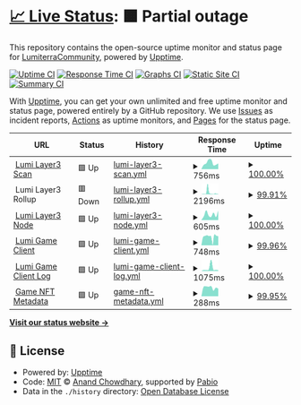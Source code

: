 # [📈 Live Status](https://status.lumiterra.net): <!--live status--> **🟧 Partial outage**

This repository contains the open-source uptime monitor and status page for [LumiterraCommunity](https://status.lumiterra.net), powered by [Upptime](https://github.com/upptime/upptime).

[![Uptime CI](https://github.com/LumiterraCommunity/status-pages/workflows/Uptime%20CI/badge.svg)](https://github.com/LumiterraCommunity/status-pages/actions?query=workflow%3A%22Uptime+CI%22)
[![Response Time CI](https://github.com/LumiterraCommunity/status-pages/workflows/Response%20Time%20CI/badge.svg)](https://github.com/LumiterraCommunity/status-pages/actions?query=workflow%3A%22Response+Time+CI%22)
[![Graphs CI](https://github.com/LumiterraCommunity/status-pages/workflows/Graphs%20CI/badge.svg)](https://github.com/LumiterraCommunity/status-pages/actions?query=workflow%3A%22Graphs+CI%22)
[![Static Site CI](https://github.com/LumiterraCommunity/status-pages/workflows/Static%20Site%20CI/badge.svg)](https://github.com/LumiterraCommunity/status-pages/actions?query=workflow%3A%22Static+Site+CI%22)
[![Summary CI](https://github.com/LumiterraCommunity/status-pages/workflows/Summary%20CI/badge.svg)](https://github.com/LumiterraCommunity/status-pages/actions?query=workflow%3A%22Summary+CI%22)

With [Upptime](https://upptime.js.org), you can get your own unlimited and free uptime monitor and status page, powered entirely by a GitHub repository. We use [Issues](https://github.com/LumiterraCommunity/status-pages/issues) as incident reports, [Actions](https://github.com/LumiterraCommunity/status-pages/actions) as uptime monitors, and [Pages](https://status.lumiterra.net) for the status page.

<!--start: status pages-->
<!-- This summary is generated by Upptime (https://github.com/upptime/upptime) -->
<!-- Do not edit this manually, your changes will be overwritten -->
<!-- prettier-ignore -->
| URL | Status | History | Response Time | Uptime |
| --- | ------ | ------- | ------------- | ------ |
| <img alt="" src="https://icons.duckduckgo.com/ip3/scan-api.layerlumi.com.ico" height="13"> [Lumi Layer3 Scan](https://scan-api.layerlumi.com) | 🟩 Up | [lumi-layer3-scan.yml](https://github.com/LumiterraCommunity/status-pages/commits/HEAD/history/lumi-layer3-scan.yml) | <details><summary><img alt="Response time graph" src="./graphs/lumi-layer3-scan/response-time-week.png" height="20"> 756ms</summary><br><a href="https://status.lumiterra.net/history/lumi-layer3-scan"><img alt="Response time 827" src="https://img.shields.io/endpoint?url=https%3A%2F%2Fraw.githubusercontent.com%2FLumiterraCommunity%2Fstatus-pages%2FHEAD%2Fapi%2Flumi-layer3-scan%2Fresponse-time.json"></a><br><a href="https://status.lumiterra.net/history/lumi-layer3-scan"><img alt="24-hour response time 693" src="https://img.shields.io/endpoint?url=https%3A%2F%2Fraw.githubusercontent.com%2FLumiterraCommunity%2Fstatus-pages%2FHEAD%2Fapi%2Flumi-layer3-scan%2Fresponse-time-day.json"></a><br><a href="https://status.lumiterra.net/history/lumi-layer3-scan"><img alt="7-day response time 756" src="https://img.shields.io/endpoint?url=https%3A%2F%2Fraw.githubusercontent.com%2FLumiterraCommunity%2Fstatus-pages%2FHEAD%2Fapi%2Flumi-layer3-scan%2Fresponse-time-week.json"></a><br><a href="https://status.lumiterra.net/history/lumi-layer3-scan"><img alt="30-day response time 718" src="https://img.shields.io/endpoint?url=https%3A%2F%2Fraw.githubusercontent.com%2FLumiterraCommunity%2Fstatus-pages%2FHEAD%2Fapi%2Flumi-layer3-scan%2Fresponse-time-month.json"></a><br><a href="https://status.lumiterra.net/history/lumi-layer3-scan"><img alt="1-year response time 827" src="https://img.shields.io/endpoint?url=https%3A%2F%2Fraw.githubusercontent.com%2FLumiterraCommunity%2Fstatus-pages%2FHEAD%2Fapi%2Flumi-layer3-scan%2Fresponse-time-year.json"></a></details> | <details><summary><a href="https://status.lumiterra.net/history/lumi-layer3-scan">100.00%</a></summary><a href="https://status.lumiterra.net/history/lumi-layer3-scan"><img alt="All-time uptime 99.83%" src="https://img.shields.io/endpoint?url=https%3A%2F%2Fraw.githubusercontent.com%2FLumiterraCommunity%2Fstatus-pages%2FHEAD%2Fapi%2Flumi-layer3-scan%2Fuptime.json"></a><br><a href="https://status.lumiterra.net/history/lumi-layer3-scan"><img alt="24-hour uptime 100.00%" src="https://img.shields.io/endpoint?url=https%3A%2F%2Fraw.githubusercontent.com%2FLumiterraCommunity%2Fstatus-pages%2FHEAD%2Fapi%2Flumi-layer3-scan%2Fuptime-day.json"></a><br><a href="https://status.lumiterra.net/history/lumi-layer3-scan"><img alt="7-day uptime 100.00%" src="https://img.shields.io/endpoint?url=https%3A%2F%2Fraw.githubusercontent.com%2FLumiterraCommunity%2Fstatus-pages%2FHEAD%2Fapi%2Flumi-layer3-scan%2Fuptime-week.json"></a><br><a href="https://status.lumiterra.net/history/lumi-layer3-scan"><img alt="30-day uptime 99.91%" src="https://img.shields.io/endpoint?url=https%3A%2F%2Fraw.githubusercontent.com%2FLumiterraCommunity%2Fstatus-pages%2FHEAD%2Fapi%2Flumi-layer3-scan%2Fuptime-month.json"></a><br><a href="https://status.lumiterra.net/history/lumi-layer3-scan"><img alt="1-year uptime 99.83%" src="https://img.shields.io/endpoint?url=https%3A%2F%2Fraw.githubusercontent.com%2FLumiterraCommunity%2Fstatus-pages%2FHEAD%2Fapi%2Flumi-layer3-scan%2Fuptime-year.json"></a></details>
| <img alt="" src="https://icons.duckduckgo.com/ip3/status-api.lumiterra.net.ico" height="13"> Lumi Layer3 Rollup | 🟥 Down | [lumi-layer3-rollup.yml](https://github.com/LumiterraCommunity/status-pages/commits/HEAD/history/lumi-layer3-rollup.yml) | <details><summary><img alt="Response time graph" src="./graphs/lumi-layer3-rollup/response-time-week.png" height="20"> 2196ms</summary><br><a href="https://status.lumiterra.net/history/lumi-layer3-rollup"><img alt="Response time 552" src="https://img.shields.io/endpoint?url=https%3A%2F%2Fraw.githubusercontent.com%2FLumiterraCommunity%2Fstatus-pages%2FHEAD%2Fapi%2Flumi-layer3-rollup%2Fresponse-time.json"></a><br><a href="https://status.lumiterra.net/history/lumi-layer3-rollup"><img alt="24-hour response time 476" src="https://img.shields.io/endpoint?url=https%3A%2F%2Fraw.githubusercontent.com%2FLumiterraCommunity%2Fstatus-pages%2FHEAD%2Fapi%2Flumi-layer3-rollup%2Fresponse-time-day.json"></a><br><a href="https://status.lumiterra.net/history/lumi-layer3-rollup"><img alt="7-day response time 2196" src="https://img.shields.io/endpoint?url=https%3A%2F%2Fraw.githubusercontent.com%2FLumiterraCommunity%2Fstatus-pages%2FHEAD%2Fapi%2Flumi-layer3-rollup%2Fresponse-time-week.json"></a><br><a href="https://status.lumiterra.net/history/lumi-layer3-rollup"><img alt="30-day response time 918" src="https://img.shields.io/endpoint?url=https%3A%2F%2Fraw.githubusercontent.com%2FLumiterraCommunity%2Fstatus-pages%2FHEAD%2Fapi%2Flumi-layer3-rollup%2Fresponse-time-month.json"></a><br><a href="https://status.lumiterra.net/history/lumi-layer3-rollup"><img alt="1-year response time 552" src="https://img.shields.io/endpoint?url=https%3A%2F%2Fraw.githubusercontent.com%2FLumiterraCommunity%2Fstatus-pages%2FHEAD%2Fapi%2Flumi-layer3-rollup%2Fresponse-time-year.json"></a></details> | <details><summary><a href="https://status.lumiterra.net/history/lumi-layer3-rollup">99.91%</a></summary><a href="https://status.lumiterra.net/history/lumi-layer3-rollup"><img alt="All-time uptime 99.77%" src="https://img.shields.io/endpoint?url=https%3A%2F%2Fraw.githubusercontent.com%2FLumiterraCommunity%2Fstatus-pages%2FHEAD%2Fapi%2Flumi-layer3-rollup%2Fuptime.json"></a><br><a href="https://status.lumiterra.net/history/lumi-layer3-rollup"><img alt="24-hour uptime 99.94%" src="https://img.shields.io/endpoint?url=https%3A%2F%2Fraw.githubusercontent.com%2FLumiterraCommunity%2Fstatus-pages%2FHEAD%2Fapi%2Flumi-layer3-rollup%2Fuptime-day.json"></a><br><a href="https://status.lumiterra.net/history/lumi-layer3-rollup"><img alt="7-day uptime 99.91%" src="https://img.shields.io/endpoint?url=https%3A%2F%2Fraw.githubusercontent.com%2FLumiterraCommunity%2Fstatus-pages%2FHEAD%2Fapi%2Flumi-layer3-rollup%2Fuptime-week.json"></a><br><a href="https://status.lumiterra.net/history/lumi-layer3-rollup"><img alt="30-day uptime 99.93%" src="https://img.shields.io/endpoint?url=https%3A%2F%2Fraw.githubusercontent.com%2FLumiterraCommunity%2Fstatus-pages%2FHEAD%2Fapi%2Flumi-layer3-rollup%2Fuptime-month.json"></a><br><a href="https://status.lumiterra.net/history/lumi-layer3-rollup"><img alt="1-year uptime 99.77%" src="https://img.shields.io/endpoint?url=https%3A%2F%2Fraw.githubusercontent.com%2FLumiterraCommunity%2Fstatus-pages%2FHEAD%2Fapi%2Flumi-layer3-rollup%2Fuptime-year.json"></a></details>
| <img alt="" src="https://icons.duckduckgo.com/ip3/node.layerlumi.com.ico" height="13"> [Lumi Layer3 Node](https://node.layerlumi.com/) | 🟩 Up | [lumi-layer3-node.yml](https://github.com/LumiterraCommunity/status-pages/commits/HEAD/history/lumi-layer3-node.yml) | <details><summary><img alt="Response time graph" src="./graphs/lumi-layer3-node/response-time-week.png" height="20"> 605ms</summary><br><a href="https://status.lumiterra.net/history/lumi-layer3-node"><img alt="Response time 537" src="https://img.shields.io/endpoint?url=https%3A%2F%2Fraw.githubusercontent.com%2FLumiterraCommunity%2Fstatus-pages%2FHEAD%2Fapi%2Flumi-layer3-node%2Fresponse-time.json"></a><br><a href="https://status.lumiterra.net/history/lumi-layer3-node"><img alt="24-hour response time 979" src="https://img.shields.io/endpoint?url=https%3A%2F%2Fraw.githubusercontent.com%2FLumiterraCommunity%2Fstatus-pages%2FHEAD%2Fapi%2Flumi-layer3-node%2Fresponse-time-day.json"></a><br><a href="https://status.lumiterra.net/history/lumi-layer3-node"><img alt="7-day response time 605" src="https://img.shields.io/endpoint?url=https%3A%2F%2Fraw.githubusercontent.com%2FLumiterraCommunity%2Fstatus-pages%2FHEAD%2Fapi%2Flumi-layer3-node%2Fresponse-time-week.json"></a><br><a href="https://status.lumiterra.net/history/lumi-layer3-node"><img alt="30-day response time 434" src="https://img.shields.io/endpoint?url=https%3A%2F%2Fraw.githubusercontent.com%2FLumiterraCommunity%2Fstatus-pages%2FHEAD%2Fapi%2Flumi-layer3-node%2Fresponse-time-month.json"></a><br><a href="https://status.lumiterra.net/history/lumi-layer3-node"><img alt="1-year response time 537" src="https://img.shields.io/endpoint?url=https%3A%2F%2Fraw.githubusercontent.com%2FLumiterraCommunity%2Fstatus-pages%2FHEAD%2Fapi%2Flumi-layer3-node%2Fresponse-time-year.json"></a></details> | <details><summary><a href="https://status.lumiterra.net/history/lumi-layer3-node">100.00%</a></summary><a href="https://status.lumiterra.net/history/lumi-layer3-node"><img alt="All-time uptime 99.99%" src="https://img.shields.io/endpoint?url=https%3A%2F%2Fraw.githubusercontent.com%2FLumiterraCommunity%2Fstatus-pages%2FHEAD%2Fapi%2Flumi-layer3-node%2Fuptime.json"></a><br><a href="https://status.lumiterra.net/history/lumi-layer3-node"><img alt="24-hour uptime 100.00%" src="https://img.shields.io/endpoint?url=https%3A%2F%2Fraw.githubusercontent.com%2FLumiterraCommunity%2Fstatus-pages%2FHEAD%2Fapi%2Flumi-layer3-node%2Fuptime-day.json"></a><br><a href="https://status.lumiterra.net/history/lumi-layer3-node"><img alt="7-day uptime 100.00%" src="https://img.shields.io/endpoint?url=https%3A%2F%2Fraw.githubusercontent.com%2FLumiterraCommunity%2Fstatus-pages%2FHEAD%2Fapi%2Flumi-layer3-node%2Fuptime-week.json"></a><br><a href="https://status.lumiterra.net/history/lumi-layer3-node"><img alt="30-day uptime 100.00%" src="https://img.shields.io/endpoint?url=https%3A%2F%2Fraw.githubusercontent.com%2FLumiterraCommunity%2Fstatus-pages%2FHEAD%2Fapi%2Flumi-layer3-node%2Fuptime-month.json"></a><br><a href="https://status.lumiterra.net/history/lumi-layer3-node"><img alt="1-year uptime 99.99%" src="https://img.shields.io/endpoint?url=https%3A%2F%2Fraw.githubusercontent.com%2FLumiterraCommunity%2Fstatus-pages%2FHEAD%2Fapi%2Flumi-layer3-node%2Fuptime-year.json"></a></details>
| <img alt="" src="https://icons.duckduckgo.com/ip3/status-api.lumiterra.net.ico" height="13"> [Lumi Game Client](https://status-api.lumiterra.net/api/game-client) | 🟩 Up | [lumi-game-client.yml](https://github.com/LumiterraCommunity/status-pages/commits/HEAD/history/lumi-game-client.yml) | <details><summary><img alt="Response time graph" src="./graphs/lumi-game-client/response-time-week.png" height="20"> 748ms</summary><br><a href="https://status.lumiterra.net/history/lumi-game-client"><img alt="Response time 879" src="https://img.shields.io/endpoint?url=https%3A%2F%2Fraw.githubusercontent.com%2FLumiterraCommunity%2Fstatus-pages%2FHEAD%2Fapi%2Flumi-game-client%2Fresponse-time.json"></a><br><a href="https://status.lumiterra.net/history/lumi-game-client"><img alt="24-hour response time 801" src="https://img.shields.io/endpoint?url=https%3A%2F%2Fraw.githubusercontent.com%2FLumiterraCommunity%2Fstatus-pages%2FHEAD%2Fapi%2Flumi-game-client%2Fresponse-time-day.json"></a><br><a href="https://status.lumiterra.net/history/lumi-game-client"><img alt="7-day response time 748" src="https://img.shields.io/endpoint?url=https%3A%2F%2Fraw.githubusercontent.com%2FLumiterraCommunity%2Fstatus-pages%2FHEAD%2Fapi%2Flumi-game-client%2Fresponse-time-week.json"></a><br><a href="https://status.lumiterra.net/history/lumi-game-client"><img alt="30-day response time 772" src="https://img.shields.io/endpoint?url=https%3A%2F%2Fraw.githubusercontent.com%2FLumiterraCommunity%2Fstatus-pages%2FHEAD%2Fapi%2Flumi-game-client%2Fresponse-time-month.json"></a><br><a href="https://status.lumiterra.net/history/lumi-game-client"><img alt="1-year response time 879" src="https://img.shields.io/endpoint?url=https%3A%2F%2Fraw.githubusercontent.com%2FLumiterraCommunity%2Fstatus-pages%2FHEAD%2Fapi%2Flumi-game-client%2Fresponse-time-year.json"></a></details> | <details><summary><a href="https://status.lumiterra.net/history/lumi-game-client">99.96%</a></summary><a href="https://status.lumiterra.net/history/lumi-game-client"><img alt="All-time uptime 99.78%" src="https://img.shields.io/endpoint?url=https%3A%2F%2Fraw.githubusercontent.com%2FLumiterraCommunity%2Fstatus-pages%2FHEAD%2Fapi%2Flumi-game-client%2Fuptime.json"></a><br><a href="https://status.lumiterra.net/history/lumi-game-client"><img alt="24-hour uptime 100.00%" src="https://img.shields.io/endpoint?url=https%3A%2F%2Fraw.githubusercontent.com%2FLumiterraCommunity%2Fstatus-pages%2FHEAD%2Fapi%2Flumi-game-client%2Fuptime-day.json"></a><br><a href="https://status.lumiterra.net/history/lumi-game-client"><img alt="7-day uptime 99.96%" src="https://img.shields.io/endpoint?url=https%3A%2F%2Fraw.githubusercontent.com%2FLumiterraCommunity%2Fstatus-pages%2FHEAD%2Fapi%2Flumi-game-client%2Fuptime-week.json"></a><br><a href="https://status.lumiterra.net/history/lumi-game-client"><img alt="30-day uptime 99.95%" src="https://img.shields.io/endpoint?url=https%3A%2F%2Fraw.githubusercontent.com%2FLumiterraCommunity%2Fstatus-pages%2FHEAD%2Fapi%2Flumi-game-client%2Fuptime-month.json"></a><br><a href="https://status.lumiterra.net/history/lumi-game-client"><img alt="1-year uptime 99.78%" src="https://img.shields.io/endpoint?url=https%3A%2F%2Fraw.githubusercontent.com%2FLumiterraCommunity%2Fstatus-pages%2FHEAD%2Fapi%2Flumi-game-client%2Fuptime-year.json"></a></details>
| <img alt="" src="https://icons.duckduckgo.com/ip3/firebasestorage.googleapis.com.ico" height="13"> [Lumi Game Client Log](https://firebasestorage.googleapis.com/v0/b/lumiterra-c75ce.appspot.com/o/Logs%2FPing.txt?alt=media&token=dd567d27-424a-4228-af5b-7026fc8569ea) | 🟩 Up | [lumi-game-client-log.yml](https://github.com/LumiterraCommunity/status-pages/commits/HEAD/history/lumi-game-client-log.yml) | <details><summary><img alt="Response time graph" src="./graphs/lumi-game-client-log/response-time-week.png" height="20"> 1075ms</summary><br><a href="https://status.lumiterra.net/history/lumi-game-client-log"><img alt="Response time 744" src="https://img.shields.io/endpoint?url=https%3A%2F%2Fraw.githubusercontent.com%2FLumiterraCommunity%2Fstatus-pages%2FHEAD%2Fapi%2Flumi-game-client-log%2Fresponse-time.json"></a><br><a href="https://status.lumiterra.net/history/lumi-game-client-log"><img alt="24-hour response time 318" src="https://img.shields.io/endpoint?url=https%3A%2F%2Fraw.githubusercontent.com%2FLumiterraCommunity%2Fstatus-pages%2FHEAD%2Fapi%2Flumi-game-client-log%2Fresponse-time-day.json"></a><br><a href="https://status.lumiterra.net/history/lumi-game-client-log"><img alt="7-day response time 1075" src="https://img.shields.io/endpoint?url=https%3A%2F%2Fraw.githubusercontent.com%2FLumiterraCommunity%2Fstatus-pages%2FHEAD%2Fapi%2Flumi-game-client-log%2Fresponse-time-week.json"></a><br><a href="https://status.lumiterra.net/history/lumi-game-client-log"><img alt="30-day response time 565" src="https://img.shields.io/endpoint?url=https%3A%2F%2Fraw.githubusercontent.com%2FLumiterraCommunity%2Fstatus-pages%2FHEAD%2Fapi%2Flumi-game-client-log%2Fresponse-time-month.json"></a><br><a href="https://status.lumiterra.net/history/lumi-game-client-log"><img alt="1-year response time 744" src="https://img.shields.io/endpoint?url=https%3A%2F%2Fraw.githubusercontent.com%2FLumiterraCommunity%2Fstatus-pages%2FHEAD%2Fapi%2Flumi-game-client-log%2Fresponse-time-year.json"></a></details> | <details><summary><a href="https://status.lumiterra.net/history/lumi-game-client-log">100.00%</a></summary><a href="https://status.lumiterra.net/history/lumi-game-client-log"><img alt="All-time uptime 99.99%" src="https://img.shields.io/endpoint?url=https%3A%2F%2Fraw.githubusercontent.com%2FLumiterraCommunity%2Fstatus-pages%2FHEAD%2Fapi%2Flumi-game-client-log%2Fuptime.json"></a><br><a href="https://status.lumiterra.net/history/lumi-game-client-log"><img alt="24-hour uptime 100.00%" src="https://img.shields.io/endpoint?url=https%3A%2F%2Fraw.githubusercontent.com%2FLumiterraCommunity%2Fstatus-pages%2FHEAD%2Fapi%2Flumi-game-client-log%2Fuptime-day.json"></a><br><a href="https://status.lumiterra.net/history/lumi-game-client-log"><img alt="7-day uptime 100.00%" src="https://img.shields.io/endpoint?url=https%3A%2F%2Fraw.githubusercontent.com%2FLumiterraCommunity%2Fstatus-pages%2FHEAD%2Fapi%2Flumi-game-client-log%2Fuptime-week.json"></a><br><a href="https://status.lumiterra.net/history/lumi-game-client-log"><img alt="30-day uptime 100.00%" src="https://img.shields.io/endpoint?url=https%3A%2F%2Fraw.githubusercontent.com%2FLumiterraCommunity%2Fstatus-pages%2FHEAD%2Fapi%2Flumi-game-client-log%2Fuptime-month.json"></a><br><a href="https://status.lumiterra.net/history/lumi-game-client-log"><img alt="1-year uptime 99.99%" src="https://img.shields.io/endpoint?url=https%3A%2F%2Fraw.githubusercontent.com%2FLumiterraCommunity%2Fstatus-pages%2FHEAD%2Fapi%2Flumi-game-client-log%2Fuptime-year.json"></a></details>
| <img alt="" src="https://icons.duckduckgo.com/ip3/graphql-service-release.layerlumi.com.ico" height="13"> [Game NFT Metadata](https://graphql-service-release.layerlumi.com/metadata/268650256) | 🟩 Up | [game-nft-metadata.yml](https://github.com/LumiterraCommunity/status-pages/commits/HEAD/history/game-nft-metadata.yml) | <details><summary><img alt="Response time graph" src="./graphs/game-nft-metadata/response-time-week.png" height="20"> 288ms</summary><br><a href="https://status.lumiterra.net/history/game-nft-metadata"><img alt="Response time 722" src="https://img.shields.io/endpoint?url=https%3A%2F%2Fraw.githubusercontent.com%2FLumiterraCommunity%2Fstatus-pages%2FHEAD%2Fapi%2Fgame-nft-metadata%2Fresponse-time.json"></a><br><a href="https://status.lumiterra.net/history/game-nft-metadata"><img alt="24-hour response time 473" src="https://img.shields.io/endpoint?url=https%3A%2F%2Fraw.githubusercontent.com%2FLumiterraCommunity%2Fstatus-pages%2FHEAD%2Fapi%2Fgame-nft-metadata%2Fresponse-time-day.json"></a><br><a href="https://status.lumiterra.net/history/game-nft-metadata"><img alt="7-day response time 288" src="https://img.shields.io/endpoint?url=https%3A%2F%2Fraw.githubusercontent.com%2FLumiterraCommunity%2Fstatus-pages%2FHEAD%2Fapi%2Fgame-nft-metadata%2Fresponse-time-week.json"></a><br><a href="https://status.lumiterra.net/history/game-nft-metadata"><img alt="30-day response time 225" src="https://img.shields.io/endpoint?url=https%3A%2F%2Fraw.githubusercontent.com%2FLumiterraCommunity%2Fstatus-pages%2FHEAD%2Fapi%2Fgame-nft-metadata%2Fresponse-time-month.json"></a><br><a href="https://status.lumiterra.net/history/game-nft-metadata"><img alt="1-year response time 722" src="https://img.shields.io/endpoint?url=https%3A%2F%2Fraw.githubusercontent.com%2FLumiterraCommunity%2Fstatus-pages%2FHEAD%2Fapi%2Fgame-nft-metadata%2Fresponse-time-year.json"></a></details> | <details><summary><a href="https://status.lumiterra.net/history/game-nft-metadata">99.95%</a></summary><a href="https://status.lumiterra.net/history/game-nft-metadata"><img alt="All-time uptime 94.88%" src="https://img.shields.io/endpoint?url=https%3A%2F%2Fraw.githubusercontent.com%2FLumiterraCommunity%2Fstatus-pages%2FHEAD%2Fapi%2Fgame-nft-metadata%2Fuptime.json"></a><br><a href="https://status.lumiterra.net/history/game-nft-metadata"><img alt="24-hour uptime 99.65%" src="https://img.shields.io/endpoint?url=https%3A%2F%2Fraw.githubusercontent.com%2FLumiterraCommunity%2Fstatus-pages%2FHEAD%2Fapi%2Fgame-nft-metadata%2Fuptime-day.json"></a><br><a href="https://status.lumiterra.net/history/game-nft-metadata"><img alt="7-day uptime 99.95%" src="https://img.shields.io/endpoint?url=https%3A%2F%2Fraw.githubusercontent.com%2FLumiterraCommunity%2Fstatus-pages%2FHEAD%2Fapi%2Fgame-nft-metadata%2Fuptime-week.json"></a><br><a href="https://status.lumiterra.net/history/game-nft-metadata"><img alt="30-day uptime 99.98%" src="https://img.shields.io/endpoint?url=https%3A%2F%2Fraw.githubusercontent.com%2FLumiterraCommunity%2Fstatus-pages%2FHEAD%2Fapi%2Fgame-nft-metadata%2Fuptime-month.json"></a><br><a href="https://status.lumiterra.net/history/game-nft-metadata"><img alt="1-year uptime 94.88%" src="https://img.shields.io/endpoint?url=https%3A%2F%2Fraw.githubusercontent.com%2FLumiterraCommunity%2Fstatus-pages%2FHEAD%2Fapi%2Fgame-nft-metadata%2Fuptime-year.json"></a></details>

<!--end: status pages-->

[**Visit our status website →**](https://status.lumiterra.net)

## 📄 License

- Powered by: [Upptime](https://github.com/upptime/upptime)
- Code: [MIT](./LICENSE) © [Anand Chowdhary](https://anandchowdhary.com), supported by [Pabio](https://pabio.com)
- Data in the `./history` directory: [Open Database License](https://opendatacommons.org/licenses/odbl/1-0/)
